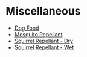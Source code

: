 # Miscellaneous

* [Dog Food](dog_food.md)
* [Mosquito Repellant](mosquito.md)
* [Squirrel Repellant - Dry](squirrel.md)
* [Squirrel Repellant - Wet](pepper_spray.md)
